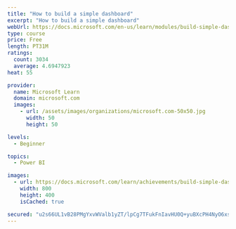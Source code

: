 ```yaml
---
title: "How to build a simple dashboard"
excerpt: "How to build a simple dashboard"
webUrl: https://docs.microsoft.com/en-us/learn/modules/build-simple-dashboard/
type: course
price: Free
length: PT31M
ratings:
  count: 3034
  average: 4.6947923
heat: 55

provider:
  name: Microsoft Learn
  domain: microsoft.com
  images:
    - url: /assets/images/organizations/microsoft.com-50x50.jpg
      width: 50
      height: 50

levels:
  - Beginner

topics:
  - Power BI

images:
  - url: https://docs.microsoft.com/learn/achievements/build-simple-dashboard-social.png
    width: 800
    height: 400
    isCached: true

secured: "u2s66UL1vB28PMgYxvWValb1yZT/lpCg7TFukFnIavHU0Q+yuBXcPH4NyO6xs+EguBKrjoEoQuXwLOh/EVkLtjAqE38xRdu4zusisxD6G4mVEJUzOpweOpVByH/d4E7G7Hmh8ufiR0vYPP2oLz1MIr6ot+NjpCSqTzhZOlV6qiCKioAklInwwHOjSaRj6Zut9gTrYsvSYQAPGKp9gGgRMFd1Iz0J2xGxx3UzwyivoHikdzNg2JHj5m5vKzYNqL8OjDG4x4Zk7GDGUXMJWBMAvQ7b1gL8WZXatOjn9Tt7UbaJfuN5OwRbkovAsPnFUNi+lPlPdzaVwLWfDajgBiVp9KyBOwDi2oh4g5zcOICYbp9SfNgKDD6V5PHxBVNLmjHP95nDLpnBtsQD6HLOVD/RSjV+2O0X/ihAMYAsLYIoiT0=;xwsBWbfPtSriaRLAwOXJ0Q=="
---
```


